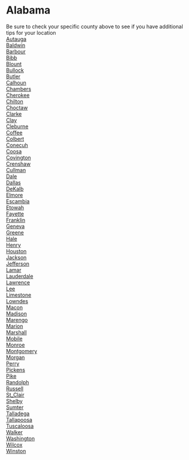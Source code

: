 # Alabama
Be sure to check your specific county above to see if you have additional tips for your location\
[Autauga](Autauga.md)\
[Baldwin](Baldwin.md)\
[Barbour](Barbour.md)\
[Bibb](Bibb.md)\
[Blount](Blount.md)\
[Bullock](Bullock.md)\
[Butler](Butler.md)\
[Calhoun](Calhoun.md)\
[Chambers](Chambers.md)\
[Cherokee](Cherokee.md)\
[Chilton](Chilton.md)\
[Choctaw](Choctaw.md)\
[Clarke](Clarke.md)\
[Clay](Clay.md)\
[Cleburne](Cleburne.md)\
[Coffee](Coffee.md)\
[Colbert](Colbert.md)\
[Conecuh](Conecuh.md)\
[Coosa](Coosa.md)\
[Covington](Covington.md)\
[Crenshaw](Crenshaw.md)\
[Cullman](Cullman.md)\
[Dale](Dale.md)\
[Dallas](Dallas.md)\
[DeKalb](DeKalb.md)\
[Elmore](Elmore.md)\
[Escambia](Escambia.md)\
[Etowah](Etowah.md)\
[Fayette](Fayette.md)\
[Franklin](Franklin.md)\
[Geneva](Geneva.md)\
[Greene](Greene.md)\
[Hale](Hale.md)\
[Henry](Henry.md)\
[Houston](Houston.md)\
[Jackson](Jackson.md)\
[Jefferson](Jefferson.md)\
[Lamar](Lamar.md)\
[Lauderdale](Lauderdale.md)\
[Lawrence](Lawrence.md)\
[Lee](Lee.md)\
[Limestone](Limestone.md)\
[Lowndes](Lowndes.md)\
[Macon](Macon.md)\
[Madison](Madison.md)\
[Marengo](Marengo.md)\
[Marion](Marion.md)\
[Marshall](Marshall.md)\
[Mobile](Mobile.md)\
[Monroe](Monroe.md)\
[Montgomery](Montgomery.md)\
[Morgan](Morgan.md)\
[Perry](Perry.md)\
[Pickens](Pickens.md)\
[Pike](Pike.md)\
[Randolph](Randolph.md)\
[Russell](Russell.md)\
[St_Clair](St_Clair.md)\
[Shelby](Shelby.md)\
[Sumter](Sumter.md)\
[Talladega](Talladega.md)\
[Tallapoosa](Tallapoosa.md)\
[Tuscaloosa](Tuscaloosa.md)\
[Walker](Walker.md)\
[Washington](Washington.md)\
[Wilcox](Wilcox.md)\
[Winston](Winston.md)
